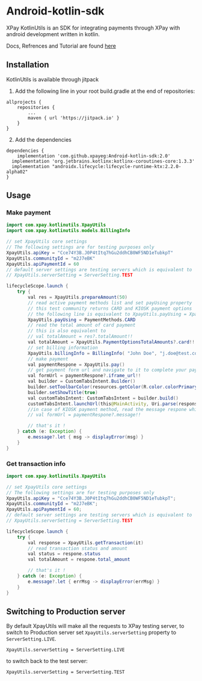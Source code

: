 # Android-kotlin-sdk

XPay KotlinUtils is an SDK for integrating payments through XPay with android development written in kotlin.

Docs, Refrences and Tutorial are found [here](https://xpayeg.github.io/docs/android-sdk/installation)

## Installation

KotlinUtils is available through jitpack

1. Add the following line in your root build.gradle at the end of repositories:

```
allprojects {
    repositories {
        ...
        maven { url 'https://jitpack.io' }
    }
}
```

2. Add the dependencies

```
dependencies {
	implementation 'com.github.xpayeg:Android-kotlin-sdk:2.0'
  implementation 'org.jetbrains.kotlinx:kotlinx-coroutines-core:1.3.3'
  implementation "androidx.lifecycle:lifecycle-runtime-ktx:2.2.0-alpha02"
}
```

## Usage

### Make payment

```java
import com.xpay.kotlinutils.XpayUtils
import com.xpay.kotlinutils.models.BillingInfo

// set XpayUtils core settings
// The following settings are for testing purposes only
XpayUtils.apiKey = "Cce74Y3B.J0P4tItq7hGu2ddhCB0WF5ND1eTubkpT"
XpayUtils.communityId = "m2J7eBK"
XpayUtils.apiPaymentId = 60
// default server settings are testing servers which is equivalent to
// XpayUtils.serverSetting = ServerSetting.TEST

lifecycleScope.launch {
    try {
        val res = XpayUtils.prepareAmount(50)
        // read active payment methods list and set payUsing property
        // this test community returns CARD and KIOSK payment options
        // the following line is equivalent to XpayUtils.payUsing = XpayUtils.activePaymentMethods[0]
        XpayUtils.payUsing = PaymentMethods.CARD
        // read the total amount of card payment
        // this is also equivalent to
        // val totalAmount = res?.totalAmount!!
        val totalAmount = XpayUtils.PaymentOptionsTotalAmounts?.card!!
        // set billing information
        XpayUtils.billingInfo = BillingInfo( "John Doe", "j.doe@test.com", "+201111111111")
        // make payment
        val paymentRespone = XpayUtils.pay()
        // get payment form url and navigate to it to complete your payment
        val formUrl = paymentRespone?.iframe_url!!
        val builder = CustomTabsIntent.Builder()
        builder.setToolbarColor(resources.getColor(R.color.colorPrimary))
        builder.setShowTitle(true)
        val customTabsIntent: CustomTabsIntent = builder.build()
        customTabsIntent.launchUrl(this@MainActivity, Uri.parse(response.iframe_url))
        //in case of KIOSK payment method, read the message respone which contains your payment reference number from AMAN
        // val formUrl = paymentRespone?.message!!

        // that's it !
    } catch (e: Exception) {
        e.message?.let { msg -> displayError(msg) }
    }
}
```

### Get transaction info

```java
import com.xpay.kotlinutils.XpayUtils

// set XpayUtils core settings
// The following settings are for testing purposes only
XpayUtils.apiKey = "Cce74Y3B.J0P4tItq7hGu2ddhCB0WF5ND1eTubkpT";
XpayUtils.communityId = "m2J7eBK";
XpayUtils.apiPaymentId = 60;
// default server settings are testing servers which is equivalent to
// XpayUtils.serverSetting = ServerSetting.TEST

lifecycleScope.launch {
    try {
        val response = XpayUtils.getTransaction(it)
        // read transaction status and amount
        val status = respone.status
        val totalAmount = respone.total_amount

        // that's it !
    } catch (e: Exception) {
        e.message?.let { errMsg -> displayError(errMsg) }
    }
}
```

## Switching to Production server

By default XpayUtils will make all the requests to XPay testing server, to switch to Production server set `XpayUtils.serverSetting` property to `ServerSetting.LIVE`.

```
XpayUtils.serverSetting = ServerSetting.LIVE
```

to switch back to the test server:

```
XpayUtils.serverSetting = ServerSetting.TEST
```
